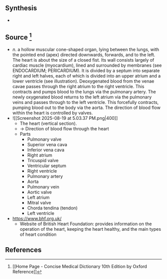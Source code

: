 ## Synthesis
- 
## Source [^1]
- $n$. a hollow muscular cone-shaped organ, lying between the lungs, with the pointed end (apex) directed downwards, forwards, and to the left. The heart is about the size of a closed fist. Its wall consists largely of cardiac muscle (myocardium), lined and surrounded by membranes (see ENDOCARDIUM; PERICARDIUM). It is divided by a septum into separate right and left halves, each of which is divided into an upper atrium and a lower ventricle (see illustration). Deoxygenated blood from the venae cavae passes through the right atrium to the right ventricle. This contracts and pumps blood to the lungs via the pulmonary artery. The newly oxygenated blood returns to the left atrium via the pulmonary veins and passes through to the left ventricle. This forcefully contracts, pumping blood out to the body via the aorta. The direction of blood flow within the heart is controlled by valves.
- ![[Screenshot 2025-08-19 at 5.03.37 PM.png|400]]
	- The heart (vertical section).
	- $\rightarrow$ Direction of blood flow through the heart
	- Parts
		- Pulmonary valve
		- Superior vena cava
		- Inferior vena cava
		- Right atrium
		- Tricuspid valve
		- Ventricular septum
		- Right ventricle
		- Pulmonary artery
		- Aorta
		- Pulmonary vein
		- Aortic valve
		- Left atrium
		- Mitral valve
		- Chorda tendina (tendon)
		- Left ventricle
- https://www.bhf.org.uk/
	- Website of British Heart Foundation: provides information on the operation of the heart, keeping the heart healthy, and the main types of heart condition
## References

[^1]: [[Home Page - Concise Medical Dictionary 10th Edition by Oxford Reference]]
